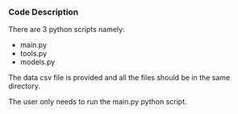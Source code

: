 ### Code Description

There are 3 python scripts namely:
  - main.py
  - tools.py
  - models.py

The data csv file is provided and all the files should be in the same directory.

The user only needs to run the main.py python script.
